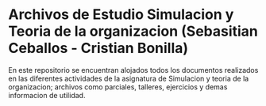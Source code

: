 # Archivos de Estudio Simulacion y Teoria de la organizacion (Sebasitian Ceballos - Cristian Bonilla)
En este repositorio se encuentran alojados todos los documentos realizados en  las diferentes actividades de la asignatura de Simulacion y teoria de la organizacion; archivos como parciales, talleres, ejercicios y demas informacion de utilidad.
